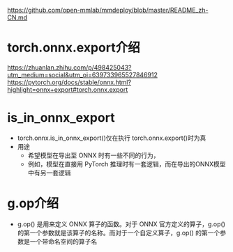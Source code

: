 
https://github.com/open-mmlab/mmdeploy/blob/master/README_zh-CN.md

# torch.onnx.export介绍
https://zhuanlan.zhihu.com/p/498425043?utm_medium=social&utm_oi=639733965527846912
https://pytorch.org/docs/stable/onnx.html?highlight=onnx+export#torch.onnx.export


# is_in_onnx_export
- torch.onnx.is_in_onnx_export()仅在执行 torch.onnx.export()时为真
- 用途
  - 希望模型在导出至 ONNX 时有一些不同的行为，
  - 例如，模型在直接用 PyTorch 推理时有一套逻辑，而在导出的ONNX模型中有另一套逻辑

# g.op介绍
- g.op() 是用来定义 ONNX 算子的函数。对于 ONNX 官方定义的算子，g.op() 的第一个参数就是该算子的名称。而对于一个自定义算子，g.op() 的第一个参数是一个带命名空间的算子名